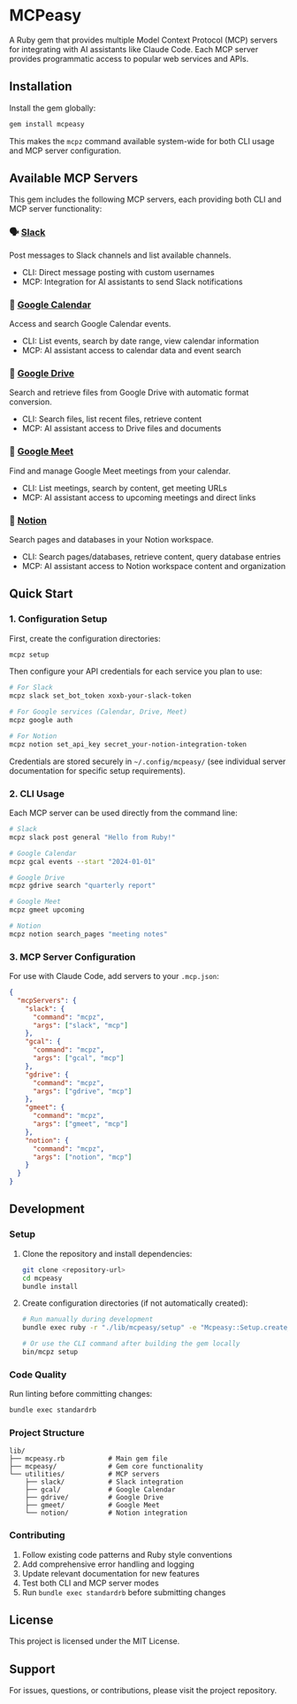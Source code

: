 # MCPeasy

A Ruby gem that provides multiple Model Context Protocol (MCP) servers for integrating with AI assistants like Claude Code. Each MCP server provides programmatic access to popular web services and APIs.

## Installation

Install the gem globally:

```bash
gem install mcpeasy
```

This makes the `mcpz` command available system-wide for both CLI usage and MCP server configuration.

## Available MCP Servers

This gem includes the following MCP servers, each providing both CLI and MCP server functionality:

### 🗣️ [Slack](./lib/utilities/slack/)
Post messages to Slack channels and list available channels.
- CLI: Direct message posting with custom usernames
- MCP: Integration for AI assistants to send Slack notifications

### 📅 [Google Calendar](./lib/utilities/gcal/)
Access and search Google Calendar events.
- CLI: List events, search by date range, view calendar information
- MCP: AI assistant access to calendar data and event search

### 📂 [Google Drive](./lib/utilities/gdrive/)
Search and retrieve files from Google Drive with automatic format conversion.
- CLI: Search files, list recent files, retrieve content
- MCP: AI assistant access to Drive files and documents

### 🎥 [Google Meet](./lib/utilities/gmeet/)
Find and manage Google Meet meetings from your calendar.
- CLI: List meetings, search by content, get meeting URLs
- MCP: AI assistant access to upcoming meetings and direct links

### 📝 [Notion](./lib/utilities/notion/)
Search pages and databases in your Notion workspace.
- CLI: Search pages/databases, retrieve content, query database entries
- MCP: AI assistant access to Notion workspace content and organization

## Quick Start

### 1. Configuration Setup

First, create the configuration directories:

```bash
mcpz setup
```

Then configure your API credentials for each service you plan to use:

```bash
# For Slack
mcpz slack set_bot_token xoxb-your-slack-token

# For Google services (Calendar, Drive, Meet)
mcpz google auth

# For Notion
mcpz notion set_api_key secret_your-notion-integration-token
```

Credentials are stored securely in `~/.config/mcpeasy/` (see individual server documentation for specific setup requirements).

### 2. CLI Usage

Each MCP server can be used directly from the command line:

```bash
# Slack
mcpz slack post general "Hello from Ruby!"

# Google Calendar  
mcpz gcal events --start "2024-01-01"

# Google Drive
mcpz gdrive search "quarterly report"

# Google Meet
mcpz gmeet upcoming

# Notion
mcpz notion search_pages "meeting notes"
```

### 3. MCP Server Configuration

For use with Claude Code, add servers to your `.mcp.json`:

```json
{
  "mcpServers": {
    "slack": {
      "command": "mcpz",
      "args": ["slack", "mcp"]
    },
    "gcal": {
      "command": "mcpz", 
      "args": ["gcal", "mcp"]
    },
    "gdrive": {
      "command": "mcpz",
      "args": ["gdrive", "mcp"]
    },
    "gmeet": {
      "command": "mcpz",
      "args": ["gmeet", "mcp"]
    },
    "notion": {
      "command": "mcpz",
      "args": ["notion", "mcp"]
    }
  }
}
```

## Development

### Setup

1. Clone the repository and install dependencies:
   ```bash
   git clone <repository-url>
   cd mcpeasy
   bundle install
   ```

2. Create configuration directories (if not automatically created):
   ```bash
   # Run manually during development
   bundle exec ruby -r "./lib/mcpeasy/setup" -e "Mcpeasy::Setup.create_config_directories"
   
   # Or use the CLI command after building the gem locally
   bin/mcpz setup
   ```

### Code Quality

Run linting before committing changes:

```bash
bundle exec standardrb
```

### Project Structure

```
lib/
├── mcpeasy.rb           # Main gem file
├── mcpeasy/             # Gem core functionality
└── utilities/           # MCP servers
    ├── slack/           # Slack integration
    ├── gcal/            # Google Calendar
    ├── gdrive/          # Google Drive  
    ├── gmeet/           # Google Meet
    └── notion/          # Notion integration
```

### Contributing

1. Follow existing code patterns and Ruby style conventions
2. Add comprehensive error handling and logging
3. Update relevant documentation for new features
4. Test both CLI and MCP server modes
5. Run `bundle exec standardrb` before submitting changes

## License

This project is licensed under the MIT License.

## Support

For issues, questions, or contributions, please visit the project repository.
